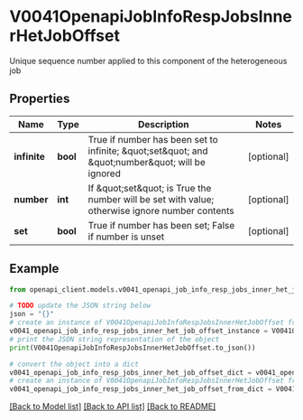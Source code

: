 # V0041OpenapiJobInfoRespJobsInnerHetJobOffset

Unique sequence number applied to this component of the heterogeneous job

## Properties

Name | Type | Description | Notes
------------ | ------------- | ------------- | -------------
**infinite** | **bool** | True if number has been set to infinite; \&quot;set\&quot; and \&quot;number\&quot; will be ignored | [optional] 
**number** | **int** | If \&quot;set\&quot; is True the number will be set with value; otherwise ignore number contents | [optional] 
**set** | **bool** | True if number has been set; False if number is unset | [optional] 

## Example

```python
from openapi_client.models.v0041_openapi_job_info_resp_jobs_inner_het_job_offset import V0041OpenapiJobInfoRespJobsInnerHetJobOffset

# TODO update the JSON string below
json = "{}"
# create an instance of V0041OpenapiJobInfoRespJobsInnerHetJobOffset from a JSON string
v0041_openapi_job_info_resp_jobs_inner_het_job_offset_instance = V0041OpenapiJobInfoRespJobsInnerHetJobOffset.from_json(json)
# print the JSON string representation of the object
print(V0041OpenapiJobInfoRespJobsInnerHetJobOffset.to_json())

# convert the object into a dict
v0041_openapi_job_info_resp_jobs_inner_het_job_offset_dict = v0041_openapi_job_info_resp_jobs_inner_het_job_offset_instance.to_dict()
# create an instance of V0041OpenapiJobInfoRespJobsInnerHetJobOffset from a dict
v0041_openapi_job_info_resp_jobs_inner_het_job_offset_from_dict = V0041OpenapiJobInfoRespJobsInnerHetJobOffset.from_dict(v0041_openapi_job_info_resp_jobs_inner_het_job_offset_dict)
```
[[Back to Model list]](../README.md#documentation-for-models) [[Back to API list]](../README.md#documentation-for-api-endpoints) [[Back to README]](../README.md)


